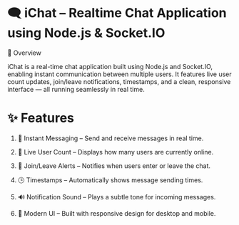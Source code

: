 # 🗨️ iChat – Realtime Chat Application using Node.js & Socket.IO
🚀 Overview

iChat is a real-time chat application built using Node.js and Socket.IO, enabling instant communication between multiple users. It features live user count updates, join/leave notifications, timestamps, and a clean, responsive interface — all running seamlessly in real time.

# ✨ Features

1. 💬 Instant Messaging – Send and receive messages in real time.

2. 👥 Live User Count – Displays how many users are currently online.

3. 🔔 Join/Leave Alerts – Notifies when users enter or leave the chat.

4. 🕒 Timestamps – Automatically shows message sending times.

5. 🔊 Notification Sound – Plays a subtle tone for incoming messages.

6. 🎨 Modern UI – Built with responsive design for desktop and mobile.
